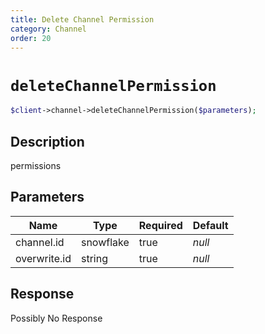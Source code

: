 ```yaml
---
title: Delete Channel Permission
category: Channel
order: 20
---
```


# `deleteChannelPermission`

```php
$client->channel->deleteChannelPermission($parameters);
```

## Description

permissions

## Parameters


Name | Type | Required | Default
--- | --- | --- | ---
channel.id | snowflake | true | *null*
overwrite.id | string | true | *null*

## Response

Possibly No Response


